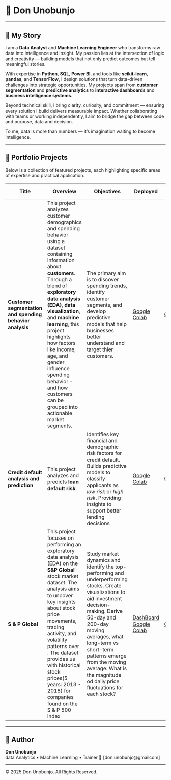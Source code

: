 # 👋 **Don Unobunjo**

---

## 🧭 My Story

I am a **Data Analyst** and **Machine Learning Engineer** who transforms raw data into intelligence and insight. My passion lies at the intersection of logic and creativity — building models that not only predict outcomes but tell meaningful stories.

With expertise in **Python**, **SQL**, **Power BI**, and tools like **scikit-learn**, **pandas**, and **TensorFlow**, I design solutions that turn data-driven challenges into strategic opportunities. My projects span from **customer segmentation** and **predictive analytics** to **interactive dashboards** and **business intelligence systems**.

Beyond technical skill, I bring clarity, curiosity, and commitment — ensuring every solution I build delivers measurable impact. Whether collaborating with teams or working independently, I aim to bridge the gap between code and purpose, data and decision.

To me, data is more than numbers — it’s imagination waiting to become intelligence.

---

## 💼 Portfolio Projects

Below is a collection of featured projects, each highlighting specific areas of expertise and practical application.

| **Title** | **Overview** | **Objectives** | **Deployed** | **Repo** | **Read More** |
|-------------------|---------------|----------------|----------------|----------------|---------------|
| **Customer segmentation and spending behavior analysis** | This project analyzes customer demographics and spending behavior using a dataset containing information about **customers**. Through a blend of **exploratory data analysis (EDA)**, **data visualization**, and **machine learning**, this project highlights how factors like income, age, and gender influence spending behavior - and how customers can be grouped into actionable market segments. | The primary aim is to discover spending trends, identify customer segments, and develop predictive models that help businesses better understand and target thier customers. | [Google Colab](https://colab.research.google.com/drive/1p6PbT_motxX2A-AX1AlUQ-GJ7Uo7wJqD?usp=sharing) |  [GitHub](https://github.com/donunobunjo/customer_analysis_prediction_and_segmentation.git) |
| **Credit default analysis and prediction** | This project analyzes and predicts **loan default risk**.  | Identifies key financial and demographic risk factors for credit default. Builds predictive models to classify applicants as *low risk* or *high risk*. Providing insights to support better lending decisions| [Google Colab](https://colab.research.google.com/drive/1NiMOEX1F6q0qwBETuZ4bXSE_YChkaeiU?usp=sharing) | [GitHub](https://github.com/donunobunjo/credit_default_analysis_and_prediction.git)  |
| **S & P Global** | This project focuses on performing an exploratory data analysis (EDA) on the **S&P Global** stock market dataset. The analysis aims to uncover key insights about stock price movements, trading activity, and volatility patterns over . The dataset provides us with historical stock prices(5 years: 2013 - 2018) for companies found on the S & P 500 index | Study market dynamics and identify the top-performing and underperforming stocks. Create visualizations to aid investment decision-making. Derive 50-day and 200-day moving averages, what long-term vs short-term patterns emerge from the moving average. What is the magnitude od daily price fluctuations for each stock? | [DashBoard](#) [Google Colab](https://colab.research.google.com/drive/1uUJposnYRNePLbrhdLr4_TI5gkEqiHJl?usp=sharing) | [GitHub](#)  |



---


## 👤 Author
**Don Unobunjo**  
data Analytics • Machine Learning • Trainer
📧 [don.unobunjo@gmailcom]  


---

© 2025 Don Unobunjo. All Rights Reserved.
